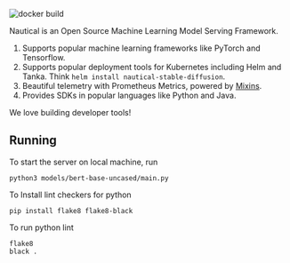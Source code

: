 ![docker build](https://github.com/nautical-io/nautical/actions/workflows/publish.yaml/badge.svg)


Nautical is an Open Source Machine Learning Model Serving Framework.

1. Supports popular machine learning frameworks like PyTorch and Tensorflow.
2. Supports popular deployment tools for Kubernetes including Helm and Tanka. Think `helm install nautical-stable-diffusion`.
3. Beautiful telemetry with Prometheus Metrics, powered by [Mixins](https://monitoring.mixins.dev/).
4. Provides SDKs in popular languages like Python and Java.

We love building developer tools!

## Running

To start the server on local machine, run

```
python3 models/bert-base-uncased/main.py
```

To Install lint checkers for python
```
pip install flake8 flake8-black
```

To run python lint
```
flake8
black .
```
